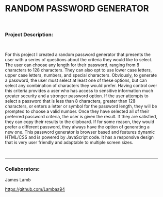 
# RANDOM PASSWORD GENERATOR
&nbsp;






### Project Description:

&nbsp;

For this project I created a random password generator that presents the user with a series of questions about the criteria they would like to select. The user can choose any length for their password, ranging from 8 characters to 128 characters. They can also opt to use lower case letters, upper case letters, numbers, and special characters. Obviously, to generate a password, the user must select at least one of these options, but can select any combination of characters they would prefer. Having control over this criteria provides a user who has access to sensitive information much greater security and a stronger password option. If the user attempts to select a password that is less than 8 characters, greater than 128 characters, or enters a letter or symbol for the password length, they will be prompted to choose a valid number. Once they have selected all of their preferred password criteria, the user is given the result. If they are satisfied, they can copy their results to the clipboard. If for some reason, they would prefer a different password, they always have the option of generating a new one. This password generator is browser based and features dynamic HTML/CSS and is powered by JavaScript code. It has a responsive design that is very user friendly and adaptable to multiple screen sizes.







&nbsp;

-------------------
### Collaborators:
James Lamb
&nbsp;

https://github.com/Lambaa94 

    





